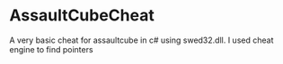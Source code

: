 # AssaultCubeCheat
A very basic cheat for assaultcube in c# using swed32.dll. I used cheat engine to find pointers
